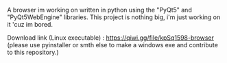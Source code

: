 A browser im working on written in python using the "PyQt5" and "PyQt5WebEngine" libraries.
This project is nothing big, i'm just working on it 'cuz im bored.

Download link (Linux executable) : https://qiwi.gg/file/kpSq1598-browser
(please use pyinstaller or smth else to make a windows exe and contribute to this repository.)
